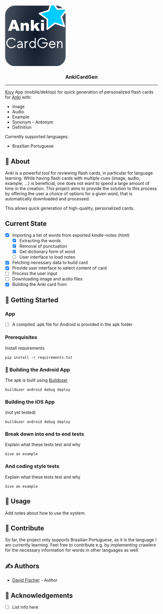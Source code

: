 

![GitHub Logo](assets/AnkiCardGen_small.png)

<h3 align="center">AnkiCardGen</h3>

<!--
<div align="center">

  [![Status](https://img.shields.io/badge/status-active-success.svg)]() 
  [![GitHub Issues](https://img.shields.io/github/issues/kylelobo/The-Documentation-Compendium.svg)](https://github.com/kylelobo/The-Documentation-Compendium/issues)
  [![GitHub Pull Requests](https://img.shields.io/github/issues-pr/kylelobo/The-Documentation-Compendium.svg)](https://github.com/kylelobo/The-Documentation-Compendium/pulls)
  [![License](https://img.shields.io/badge/license-MIT-blue.svg)](/LICENSE)

</div>
-->
---
[Kivy](https://kivy.org/) App (mobile/dektop) for quick generation of personalized flash cards for [Anki](https://apps.ankiweb.net/) with:
* Image
* Audio
* Example
* Synonym - Antonym
* Definition
 
Currently supported languages:
* Brazilian Portuguese


## 🧐 About 
Anki is a powerful tool for reviewing flash cards, in particular for language learning.
While having flash cards with multiple cues (image, audio, example, ...) is beneficial, one does not want to spend a
large amount of time in the creation. This project aims to provide the solution to this process
by offering the user a choice of options for a given word, that is automatically downloaded and processed.

This allows quick generation of high-quality, personalized cards.

## Current State

* [x] Importing a list of words from exported kindle-notes (html)
    * [x] Extracting the words
    * [x] Removal of punctuation
    * [x] Get dictionary form of word
    * [ ] User interface to load notes
* [x] Fetching necessary data to build card
* [x] Provide user interface to select content of card
* [ ] Process the user input
* [ ] Downloading image and audio files
* [x] Building the Anki card from 

## 🏁 Getting Started 

### App
<!-- TODO: Add apk file-->
* [ ] A compiled .apk file for Android is provided in the apk folder

### Prerequisites

Install requirements
```
pip install -r requirements.txt
```



### 🔧 Building the Android App
The apk is built using [Buildozer](https://buildozer.readthedocs.io/en/latest/)
```
buildozer android debug deploy
```

### Building the iOS App
(not yet tested)
```
buildozer android debug deploy
```


### Break down into end to end tests
Explain what these tests test and why

```
Give an example
```

### And coding style tests
Explain what these tests test and why

```
Give an example
```

## 🎈 Usage 
Add notes about how to use the system.

## 🚀 Contribute
So far, the project only supports Brasilian Portuguese, as it is the language I am currently learning.
Feel free to contribute e.g. by implementing crawlers for the necessary information for words in other languages as well.

## ✍️ Authors 
- [David Fischer](https://github.com/david-fischer) - Author

<!--
See also the list of [contributors](https://github.com/kylelobo/The-Documentation-Compendium/contributors) who participated in this project.
-->

## 🎉 Acknowledgements 

* [ ] List info here
